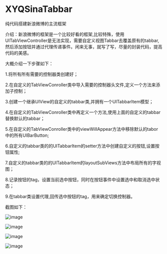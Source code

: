 # XYQSinaTabbar
纯代码搭建新浪微博的主流框架

介绍：新浪微博的框架是一个比较好看的框架,比较特殊，使用UITabViewController是无法实现，需要自定义视图Tabbar去覆盖原有的tabbar,然后添加按钮并通过代理传递事件。闲来无事，就写了写，尽量的封装代码，提高代码的美感。

大概介绍一下步骤如下：

1.将所有所有需要的控制器类创建好；

2.在自定义的TabViewConroller类中导入需要的控制器头文件,定义一个方法来添加子控制；

3.创建一个继承UIView的自定义的tabbar类,并拥有一个UITabbarItem模型；

4.在自定义的TabViewConroller类中再定义一个方法,使用上面的自定义的tabbar替换默认的tabbar；

5.在自定义的TabViewConroller类中的viewWillAppear方法中移除默认的tabor中的所有UIBarButton;

6.自定义的tabbar类的的UITabbarItem的setter方法中创建自定义的按钮,设置按钮属性;

7.自定义的tabbar类的的UITabbarItem的layoutSubViews方法中布局所有的字视图；

8.记录按钮的tag，设置当前选中按钮，同时在按钮事件中设置选中和取消选中状态；

9.在tabbar类设置代理,回传选中按钮的tag，用来确定切换控制器。


截图如下：

![image](https://github/xiayuanquan/XYQSinaTabbar/blob/master/XYQSinaTabbar/screenshots/main.png)
     
![image](https://github/xiayuanquan/XYQSinaTabbar/blob/master/XYQSinaTabbar/screenshots/message.png)
     
![image](https://github/xiayuanquan/XYQSinaTabbar/blob/master/XYQSinaTabbar/screenshots/find.png)
     
![image](https://github/xiayuanquan/XYQSinaTabbar/blob/master/XYQSinaTabbar/screenshots/me.png)
